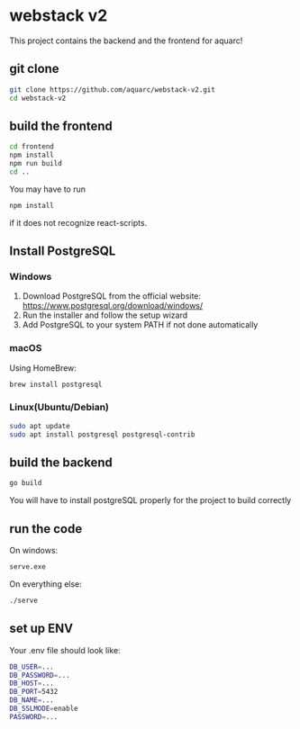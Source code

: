 # webstack v2

This project contains the backend and the frontend for aquarc!

## git clone

```bash
git clone https://github.com/aquarc/webstack-v2.git
cd webstack-v2
```

## build the frontend

```bash
cd frontend
npm install 
npm run build
cd ..
```
You may have to run 
```bash
npm install
```
if it does not recognize react-scripts.

## Install PostgreSQL
### Windows
1. Download PostgreSQL from the official website: https://www.postgresql.org/download/windows/
2. Run the installer and follow the setup wizard
3. Add PostgreSQL to your system PATH if not done automatically

### macOS
Using HomeBrew:
```bash
brew install postgresql
```

### Linux(Ubuntu/Debian)
```bash
sudo apt update
sudo apt install postgresql postgresql-contrib
```

## build the backend

```bash
go build
```

You will have to install postgreSQL properly for the project to build correctly

## run the code

On windows:

```bash
serve.exe
```

On everything else:

```bash
./serve
```

## set up ENV

Your .env file should look like:
```sh
DB_USER=...
DB_PASSWORD=...
DB_HOST=...
DB_PORT=5432
DB_NAME=...
DB_SSLMODE=enable
PASSWORD=...
```

